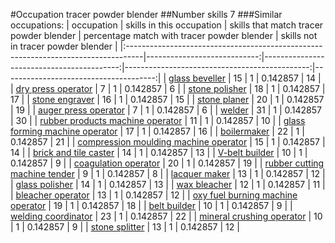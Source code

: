 #Occupation tracer powder blender
##Number skills 7
###Similar occupations:
| occupation                                                                        |   skills in this occupation |   skills that match tracer powder blender |   percentage match with tracer powder blender |   skills not in tracer powder blender |
|:----------------------------------------------------------------------------------|----------------------------:|------------------------------------------:|----------------------------------------------:|--------------------------------------:|
| [glass beveller](glass_beveller.md)                                               |                          15 |                                         1 |                                      0.142857 |                                    14 |
| [dry press operator](dry_press_operator.md)                                       |                           7 |                                         1 |                                      0.142857 |                                     6 |
| [stone polisher](stone_polisher.md)                                               |                          18 |                                         1 |                                      0.142857 |                                    17 |
| [stone engraver](stone_engraver.md)                                               |                          16 |                                         1 |                                      0.142857 |                                    15 |
| [stone planer](stone_planer.md)                                                   |                          20 |                                         1 |                                      0.142857 |                                    19 |
| [auger press operator](auger_press_operator.md)                                   |                           7 |                                         1 |                                      0.142857 |                                     6 |
| [welder](welder.md)                                                               |                          31 |                                         1 |                                      0.142857 |                                    30 |
| [rubber products machine operator](rubber_products_machine_operator.md)           |                          11 |                                         1 |                                      0.142857 |                                    10 |
| [glass forming machine operator](glass_forming_machine_operator.md)               |                          17 |                                         1 |                                      0.142857 |                                    16 |
| [boilermaker](boilermaker.md)                                                     |                          22 |                                         1 |                                      0.142857 |                                    21 |
| [compression moulding machine operator](compression_moulding_machine_operator.md) |                          15 |                                         1 |                                      0.142857 |                                    14 |
| [brick and tile caster](brick_and_tile_caster.md)                                 |                          14 |                                         1 |                                      0.142857 |                                    13 |
| [V-belt builder](V-belt_builder.md)                                               |                          10 |                                         1 |                                      0.142857 |                                     9 |
| [coagulation operator](coagulation_operator.md)                                   |                          20 |                                         1 |                                      0.142857 |                                    19 |
| [rubber cutting machine tender](rubber_cutting_machine_tender.md)                 |                           9 |                                         1 |                                      0.142857 |                                     8 |
| [lacquer maker](lacquer_maker.md)                                                 |                          13 |                                         1 |                                      0.142857 |                                    12 |
| [glass polisher](glass_polisher.md)                                               |                          14 |                                         1 |                                      0.142857 |                                    13 |
| [wax bleacher](wax_bleacher.md)                                                   |                          12 |                                         1 |                                      0.142857 |                                    11 |
| [bleacher operator](bleacher_operator.md)                                         |                          13 |                                         1 |                                      0.142857 |                                    12 |
| [oxy fuel burning machine operator](oxy_fuel_burning_machine_operator.md)         |                          19 |                                         1 |                                      0.142857 |                                    18 |
| [belt builder](belt_builder.md)                                                   |                          10 |                                         1 |                                      0.142857 |                                     9 |
| [welding coordinator](welding_coordinator.md)                                     |                          23 |                                         1 |                                      0.142857 |                                    22 |
| [mineral crushing operator](mineral_crushing_operator.md)                         |                          10 |                                         1 |                                      0.142857 |                                     9 |
| [stone splitter](stone_splitter.md)                                               |                          13 |                                         1 |                                      0.142857 |                                    12 |

